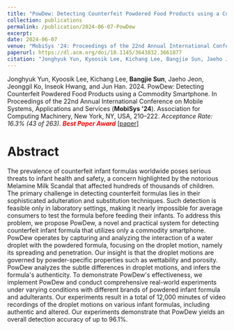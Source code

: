 ```yaml
---
title: "PowDew: Detecting Counterfeit Powdered Food Products using a Commodity Smartphone"
collection: publications
permalink: /publication/2024-06-07-PowDew
excerpt: 
date: 2024-06-07
venue: "MobiSys '24: Proceedings of the 22nd Annual International Conference on Mobile Systems, Applications and Services"
paperurl: https://dl.acm.org/doi/10.1145/3643832.3661877
citation: "Jonghyuk Yun, Kyoosik Lee, Kichang Lee, Bangjie Sun, Jaeho Jeon, Jeonggil Ko, Inseok Hwang, and Jun Han. 2024. PowDew: Detecting Counterfeit Powdered Food Products using a Commodity Smartphone. In Proceedings of the 22nd Annual International Conference on Mobile Systems, Applications and Services (MOBISYS '24). Association for Computing Machinery, New York, NY, USA, 210–222. https://doi.org/10.1145/3643832.3661877"
---
```

Jonghyuk Yun, Kyoosik Lee, Kichang Lee, **Bangjie Sun**, Jaeho Jeon, Jeonggil Ko, Inseok Hwang, and Jun Han. 2024. PowDew: Detecting Counterfeit Powdered Food Products using a Commodity Smartphone. In Proceedings of the 22nd Annual International Conference on Mobile Systems, Applications and Services (**MobiSys '24**). Association for Computing Machinery, New York, NY, USA, 210–222. *Acceptance Rate: 16.3% (43 of 263)*. ***<span style="color:red">Best Paper Award</span>*** \[[paper](https://dl.acm.org/doi/10.1145/3643832.3661877)\]


Abstract
=====
The prevalence of counterfeit infant formulas worldwide poses serious threats to infant health and safety, a concern highlighted by the notorious Melamine Milk Scandal that affected hundreds of thousands of children. The primary challenge in detecting counterfeit formulas lies in their sophisticated adulteration and substitution techniques. Such detection is feasible only in laboratory settings, making it nearly impossible for average consumers to test the formula before feeding their infants. To address this problem, we propose PowDew, a novel and practical system for detecting counterfeit infant formula that utilizes only a commodity smartphone. PowDew operates by capturing and analyzing the interaction of a water droplet with the powdered formula, focusing on the droplet motion, namely its spreading and penetration. Our insight is that the droplet motions are governed by powder-specific properties such as wettability and porosity. PowDew analyzes the subtle differences in droplet motions, and infers the formula's authenticity. To demonstrate PowDew's effectiveness, we implement PowDew and conduct comprehensive real-world experiments under varying conditions with different brands of powdered infant formula and adulterants. Our experiments result in a total of 12,000 minutes of video recordings of the droplet motions on various infant formulas, including authentic and altered. Our experiments demonstrate that PowDew yields an overall detection accuracy of up to 96.1%.